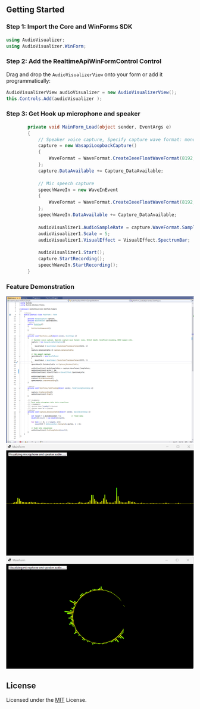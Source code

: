 ## **Getting Started**

### **Step 1: Import the Core and WinForms SDK**

```c#
using AudioVisualizer;
using AudioVisualizer.WinForm;
```

### **Step 2: Add the RealtimeApiWinFormControl Control**

Drag and drop the `AudioVisualizerView` onto your form or add it programmatically:

```c#
AudioVisualizerView audioVisualizer = new AudioVisualizerView();
this.Controls.Add(audioVisualizer );
```

### **Step 3: Get Hook up microphone and speaker**

```c#
        private void MainForm_Load(object sender, EventArgs e)
        {
            // Speaker voice capture, Specify capture wave format: mono, 32-bit depth, IeeeFloat encoding, 8192 sample rate.
            capture = new WasapiLoopbackCapture()
            {
                WaveFormat = WaveFormat.CreateIeeeFloatWaveFormat(8192, 1)
            };
            capture.DataAvailable += Capture_DataAvailable;

            // Mic speech capture 
            speechWaveIn = new WaveInEvent
            {
                WaveFormat = WaveFormat.CreateIeeeFloatWaveFormat(8192, 1)
            };
            speechWaveIn.DataAvailable += Capture_DataAvailable;

            audioVisualizer1.AudioSampleRate = capture.WaveFormat.SampleRate;
            audioVisualizer1.Scale = 5;
            audioVisualizer1.VisualEffect = VisualEffect.SpectrumBar;

            audioVisualizer1.Start();
            capture.StartRecording();
            speechWaveIn.StartRecording();
        }
```
### Feature Demonstration
![img](res/code.png)
![img](res/preview1.png)
![img](res/preview2.png)

## **License**

Licensed under the [MIT](LICENSE) License.

